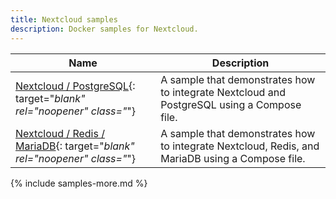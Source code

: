 ```yaml
---
title: Nextcloud samples
description: Docker samples for Nextcloud.
---
```


| Name | Description |
| ---- | ----------- |
| [Nextcloud / PostgreSQL](https://github.com/docker/awesome-compose/tree/master/nextcloud-postgres){: target="_blank" rel="noopener" class="_"} | A sample that demonstrates how to integrate Nextcloud and PostgreSQL using a Compose file. |
| [Nextcloud / Redis / MariaDB](https://github.com/docker/awesome-compose/tree/master/nextcloud-redis-mariadb){: target="_blank" rel="noopener" class="_"} | A sample that demonstrates how to integrate Nextcloud, Redis, and MariaDB using a Compose file. |


{% include samples-more.md %}